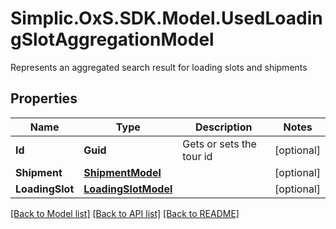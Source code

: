 # Simplic.OxS.SDK.Model.UsedLoadingSlotAggregationModel
Represents an aggregated search result for loading slots and shipments

## Properties

Name | Type | Description | Notes
------------ | ------------- | ------------- | -------------
**Id** | **Guid** | Gets or sets the tour id | [optional] 
**Shipment** | [**ShipmentModel**](ShipmentModel.md) |  | [optional] 
**LoadingSlot** | [**LoadingSlotModel**](LoadingSlotModel.md) |  | [optional] 

[[Back to Model list]](../README.md#documentation-for-models) [[Back to API list]](../README.md#documentation-for-api-endpoints) [[Back to README]](../README.md)

